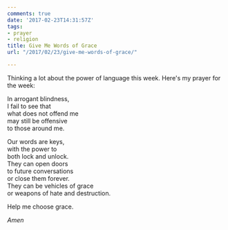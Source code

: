 ```yaml
---
comments: true
date: '2017-02-23T14:31:57Z'
tags:
- prayer
- religion
title: Give Me Words of Grace
url: "/2017/02/23/give-me-words-of-grace/"

---
```

Thinking a lot about the power of language this week. Here's my prayer for the week:

In arrogant blindness,  
I fail to see that  
what does not offend me  
may still be offensive  
to those around me.

Our words are keys,  
with the power to  
both lock and unlock.  
They can open doors  
to future conversations  
or close them forever.  
They can be vehicles of grace  
or weapons of hate and destruction.

Help me choose grace.

*Amen*
